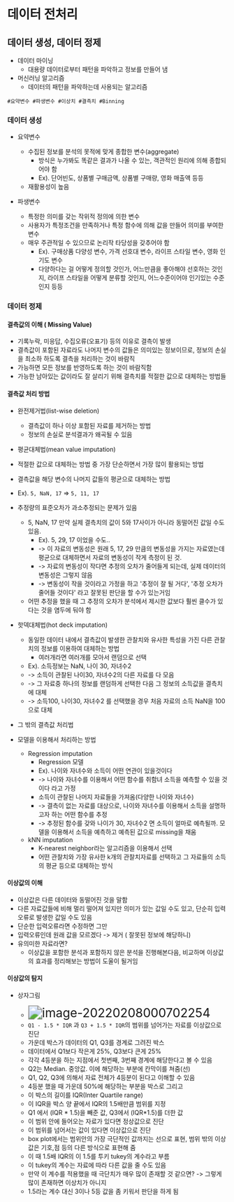 # 데이터 전처리

## 데이터 생성, 데이터 정제

- 데이터 마이닝
  - 대용량 데이터로부터 패턴을 파악하고 정보를 만들어 냄
- 머신러닝 알고리즘
  - 데이터의 패턴을 파악하는데 사용되는 알고리즘

```
#요약변수 #파생변수 #이상치 #결측치 #Binning
```

### 데이터 생성

- 요약변수
  - 수집된 정보를 분석의 못적에 맞게 종합한 변수(aggregate)
    - 방식은 누가봐도 똑같은 결과가 나올 수 있는, 객관적인 원리에 의해 종합되어야 함
    - Ex). 단어빈도, 상품별 구매금액, 상품별 구매량, 영화 매출액 등등
  - 재활용성이 높음

- 파생변수

  - 특정한 의미를 갖는 작위적 정의에 의한 변수
  - 사용자가 특정조건을 만족하거나 특정 함수에 의해 값을 만들어 의미를 부여한 변수
  - 매우 주관적일 수 있으므로 논리작 타당성을 갖추어야 함
    - Ex). 구매상품 다양성 변수, 가격 선호대 변수, 라이프 스타일 변수, 영화 인기도 변수
    - 다양하다는 걸 어떻게 정의할 것인가, 어느만큼을 좋아해야 선호하는 것인지, 라이프 스타일을 어떻게 분류할 것인지, 어느수준이어야 인기있는 수준인지 등등


### 데이터 정제

#### 결측값의 이해 ( Missing Value)

- 기록누락, 미응답, 수집오류(오표기) 등의 이유로 결측이 발생
- 결측값이 포함된 자료라도 나머지 변수의 값들은 의미있는 정보이므로, 정보의 손실을 최소하 하도록 결측을 처리하는 것이 바람직
- 가능하면 모든 정보를 반영하도록 하는 것이 바람직함
- 가능한 남아있는 값이라도 잘 살리기 위해 결측치를 적절한 값으로 대체하는 방법들


#### 결측값 처리 방법

- 완전제거법(list-wise deletion)
  - 결측값이 하나 이상 포함된 자료를 제거하는 방법
  - 정보의 손실로 분석결과가 왜곡될 수 있음

- 평균대체법(mean value imputation)

- 적절한 값으로 대체하는 방법 중 가장 단순하면서 가장 많이 활용되는 방법
- 결측값을 해당 변수의 나머지 값들의 평균으로 대체하는 방법
- Ex). `5, NaN, 17` => `5, 11, 17`
- 추정량의 표준오차가 과소추정되는 문제가 있음
  - 5, NaN, 17 만약 실제 결측치의 값이 5와 17사이가 아니라 동떨어진 값일 수도 있음.
    - Ex). 5, 29, 17 이었을 수도..
    - -> 이 자료의 변동성은 원래 5, 17, 29 만큼의 변동성을 가지는 자료였는데 평균으로 대체하면서 자료의 변동성이 작게 측정이 된 것.
    - -> 자료의 변동성이 작다면 추정의 오차가 줄어들게 되는데, 실제 데이터의 변동성은 그렇지 않음 
    - -> 변동성이 작을 것이라고 가정을 하고 '추정이 잘 될 거다', '추정 오차가 줄어들 것이다' 라고 잘못된 판단을 할 수가 있는거임
  - 어떤 추정을 했을 때 그 추정의 오차가 분석에서 제시한 값보다 훨씬 클수가 있다는 것을 염두에 둬야 함

- 핫덱대체법(hot deck imputation)

  - 동일한 데이터 내에서 결측값이 발생한 관찰치와 유사한 특성을 가진 다른 관찰치의 정보를 이용하여 대체하는 방법
    - 여러개라면 여러개를 모아서 랜덤으로 선택
  - Ex). 소득정보는 NaN, 나이 30, 자녀수2
  - -> 소득이 관찰된 나이30, 자녀수2의 다른 자료를 다 모음
  - -> 그 자료중 하나의 정보를 랜덤하게 선택한 다음 그 정보의 소득값을 결측치에 대체
  - -> 소득100, 나이30, 자녀수2 를 선택했을 경우 처음 자료의 소득 NaN을 100으로 대체


- 그 밖의 결측값 처리법

- 모델을 이용해서 처리하는 방법
  - Regression imputation
    - Regression 모델
    - Ex). 나이와 자녀수와 소득이 어떤 연관이 있을것이다
    - -> 나이와 자녀수를 이용해서 어떤 함수를 취함녀 소득을 예측할 수 있을 것이다 라고 가정
    - 소득이 관찰된 나머지 자료들을 가져옴(다양한 나이와 자녀수)
    - -> 결측이 없는 자료를 대상으로, 나이와 자녀수를 이용해서 소득을 설명하고자 하는 어떤 함수를 추정
    - -> 추정된 함수를 갖와 나이가 30, 자녀수2 면 소득이 얼마로 예측될까. 모델을 이용해서 소득을 예측하고 예측된 값으로 missing을 채움
  - kNN imputation
    - K-nearest neighbor라는 알고리즘을 이용해서 선택
    - 어떤 관찰치와 가장 유사한 k개의 관찰치자료를 선택하고 그 자료들의 소득의 평균 등으로 대체하는 방식



#### 이상값의 이해

- 이상값은 다른 데이터와 동떨어진 것을 말함
- 다른 자료값들에 비해 멀리 떨어져 있지만 의미가 있는 값일 수도 있고, 단순히 입력 오류로 발생한 값일 수도 있음
- 단순한 입력오류라면 수정하면 그만
- 입력오류인데 원래 값을 모르겠다 -> 제거 ( 잘못된 정보에 해당하니)
- 유의미한 자료라면?
  - 이상값을 포함한 분석과 포함하지 않은 분석을 진행해본다음, 비교하며 이상값의 효과를 정리해보는 방법이 도울이 될거임


#### 이상값의 탐지

- 상자그림

  - <img src="C:\Users\chgeo\AppData\Roaming\Typora\typora-user-images\image-20220208000702254.png" alt="image-20220208000702254" style="zoom:200%;" />
  - `Q1 - 1.5 * IQR` 과 `Q3 + 1.5 * IQR`의 범위를 넘어가는 자료를 이상값으로 진단
  - 가운데 박스가 데이터의 Q1, Q3를 경계로 그려진 박스
  - 데이터에서 Q1보다 작은게 25%, Q3보다 큰게 25%
  - 각각 4등분을 하는 지점에서 첫번째, 3번째 경계에 해당한다고 볼 수 있음
  - Q2는 Median. 중앙값. 이에 해당하는 부분에 칸막이를 쳐줌(선)
  - Q1, Q2, Q3에 의해서 자료 전체가 4등분이 된다고 이해할 수 있음
  - 4등분 했을 때 가운데 50%에 해당하는 부분을 박스로 그리고
  - 이 박스의 길이를 IQR(Inter Quartile range)
  - 이 IQR을 박스 양 끝에서 IQR의 1.5배만큼 범위를 지정
  - Q1 에서 (IQR * 1.5)을  빼준 값, Q3에서 (IQR*1.5)를 더한 값
  - 이 범위 안에 들어오는 자료가 있다면 정상값으로 진단
  - 이 범위를 넘어서는 값이 있다면 이상값으로 진단
  - box plot에서는 범위안의 가장 극단적인 값까지는 선으로 표현, 범위 밖의 이상값은 기호,점 등의 다른 방식으로 표현해 줌
  - 이 때 1.5배 IQR의 이 1.5를 투키 tukey의 계수라고 부름
  - 이 tukey의 계수는 자료에 따라 다른 값을 줄 수도 있음
  - 만약 이 계수를 적용했을 때 극단치가 매우 많이 존재할 것 같으면? -> 그렇게 많이 존재하면 이상치가 아니지
  - 1.5라는 계수 대신 3이나 5등 값을 좀 키워서 판단을 하게 됨